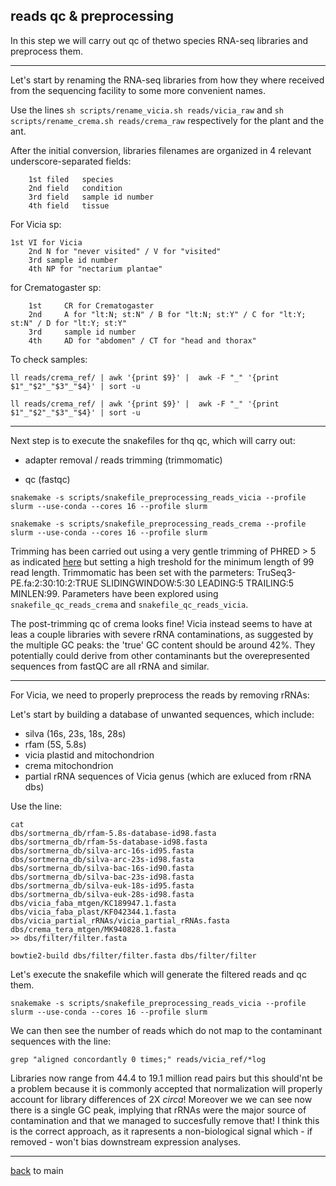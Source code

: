 ## reads qc & preprocessing

In this step we will carry out qc of thetwo species RNA-seq libraries and preprocess them.

---

Let's start by renaming the RNA-seq libraries from how they where received from the sequencing facility to some more convenient names.

Use the lines ```sh scripts/rename_vicia.sh reads/vicia_raw``` and ```sh scripts/rename_crema.sh reads/crema_raw``` respectively for the plant and the ant.

After the initial conversion, libraries filenames are organized in 4 relevant underscore-separated fields:

        1st filed	species
        2nd field	condition
        3rd field	sample id number
        4th field	tissue

For Vicia sp:

	1st	VI for Vicia
        2nd	N for "never visited" / V for "visited"
        3rd	sample id number
        4th	NP for "nectarium plantae"

for Crematogaster sp:

        1st     CR for Crematogaster
        2nd     A for "lt:N; st:N" / B for "lt:N; st:Y" / C for "lt:Y; st:N" / D for "lt:Y; st:Y"
        3rd     sample id number
        4th     AD for "abdomen" / CT for "head and thorax"

To check samples:

```ll reads/crema_ref/ | awk '{print $9}' |  awk -F "_" '{print $1"_"$2"_"$3"_"$4}' | sort -u ```

```ll reads/crema_ref/ | awk '{print $9}' |  awk -F "_" '{print $1"_"$2"_"$3"_"$4}' | sort -u ```

---

Next step is to execute the snakefiles for thq qc, which will carry out:

- adapter removal / reads trimming (trimmomatic)

- qc (fastqc)

```snakemake -s scripts/snakefile_preprocessing_reads_vicia --profile slurm --use-conda --cores 16 --profile slurm```

```snakemake -s scripts/snakefile_preprocessing_reads_crema --profile slurm --use-conda --cores 16 --profile slurm```

Trimming has been carried out using a very gentle trimming of PHRED > 5 as indicated [here](https://doi.org/10.3389/fgene.2014.00013) but
setting a high treshold for the minimum length of 99 read length. Trimmomatic has been set with the parmeters:
TruSeq3-PE.fa:2:30:10:2:TRUE SLIDINGWINDOW:5:30 LEADING:5 TRAILING:5 MINLEN:99. Parameters have been explored using
```snakefile_qc_reads_crema``` and ```snakefile_qc_reads_vicia```.

The post-trimming qc of crema looks fine! Vicia instead seems to have at leas a couple libraries with severe rRNA contaminations, as suggested by the multiple GC peaks:
the 'true' GC content should be around 42%. They potentially could derive from other contaminants but the overepresented sequences from fastQC are all rRNA and similar.

---

For Vicia, we need to properly preprocess the reads by removing rRNAs:

Let's start by building a database of unwanted sequences, which include:

- silva (16s, 23s, 18s, 28s)
- rfam (5S, 5.8s)
- vicia plastid and mitochondrion
- crema mitochondrion
- partial rRNA sequences of Vicia genus (which are exluced from rRNA dbs)

Use the line:

``` 
cat
dbs/sortmerna_db/rfam-5.8s-database-id98.fasta
dbs/sortmerna_db/rfam-5s-database-id98.fasta
dbs/sortmerna_db/silva-arc-16s-id95.fasta
dbs/sortmerna_db/silva-arc-23s-id98.fasta
dbs/sortmerna_db/silva-bac-16s-id90.fasta
dbs/sortmerna_db/silva-bac-23s-id98.fasta
dbs/sortmerna_db/silva-euk-18s-id95.fasta
dbs/sortmerna_db/silva-euk-28s-id98.fasta
dbs/vicia_faba_mtgen/KC189947.1.fasta
dbs/vicia_faba_plast/KF042344.1.fasta
dbs/vicia_partial_rRNAs/vicia_partial_rRNAs.fasta
dbs/crema_tera_mtgen/MK940828.1.fasta
>> dbs/filter/filter.fasta

bowtie2-build dbs/filter/filter.fasta dbs/filter/filter

```

Let's execute the snakefile which will generate the filtered reads and qc them. 

```
snakemake -s scripts/snakefile_preprocessing_reads_vicia --profile slurm --use-conda --cores 16 --profile slurm
```

We can then see the number of reads which do not map to the contaminant sequences with the line:

```grep "aligned concordantly 0 times;" reads/vicia_ref/*log```

Libraries now range from 44.4 to 19.1 million read pairs but this should'nt be a problem because it is commonly accepted that normalization will
properly account for library differences of 2X _circa_!
Moreover we we can see now there is a single GC peak, implying that rRNAs were the major source of contamination and that we managed to succesfully remove that!
I think this is the correct approach, as it rapresents a non-biological signal which - if removed - won't bias downstream expression analyses.

---

[back](https://github.com/for-giobbe/PAINT) to main

